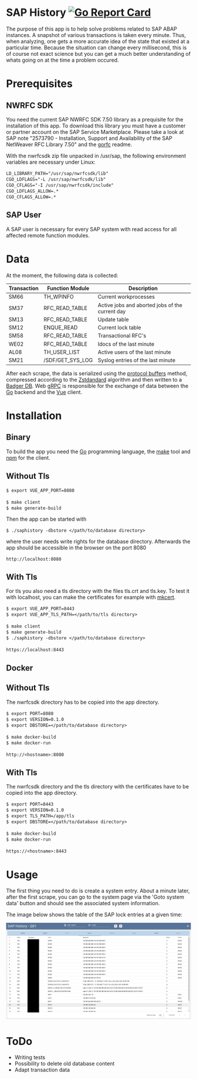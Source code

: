 # SAP History  [![Go Report Card](https://goreportcard.com/badge/github.com/ulranh/saphistory)](https://goreportcard.com/report/github.com/ulranh/saphistory)

The purpose of this app is to help solve problems related to SAP ABAP instances. A snapshot of various transactions is taken every minute. Thus, when analyzing, one gets a more accurate idea of the state that existed at a particular time. Because the situation can change every millisecond, this is of course not exact science but you can get a much better understanding of whats going on at the time a problem occured.

# Prerequisites

## NWRFC SDK
You need the current SAP NWRFC SDK 7.50 library as a prequisite for the installation of this app. To download this library you must have a customer or partner account on the SAP Service Marketplace. Please take a look at SAP note "2573790 - Installation, Support and Availability of the SAP NetWeaver RFC Library 7.50" and the [gorfc](https://github.com/SAP/gorfc) readme.

With the nwrfcsdk zip file unpacked in /usr/sap, the following environment variables are necessary under Linux:

```
LD_LIBRARY_PATH="/usr/sap/nwrfcsdk/lib"
CGO_LDFLAGS="-L /usr/sap/nwrfcsdk/lib"
CGO_CFLAGS="-I /usr/sap/nwrfcsdk/include"
CGO_LDFLAGS_ALLOW=.*
CGO_CFLAGS_ALLOW=.*
```

## SAP User 
A SAP user is necessary for every SAP system with read access for all affected remote function modules. 

# Data
At the moment, the following data is collected:

| Transaction | Function Module  | Description |
| ----------  | ---------------  |------------ |
| SM66        | TH_WPINFO        | Current workprocesses |
| SM37        | RFC_READ_TABLE   | Active jobs and aborted jobs of the current day |
| SM13        | RFC_READ_TABLE   | Update table |
| SM12        | ENQUE_READ       | Current lock table |
| SM58        | RFC_READ_TABLE   | Transactional RFC's |
| WE02        | RFC_READ_TABLE   | Idocs of the last minute|
| AL08        | TH_USER_LIST     | Active users of the last minute |
| SM21        | /SDF/GET_SYS_LOG | Syslog entries of the last minute|

After each scrape, the data is serialized using the [protocol buffers](https://github.com/protocolbuffers/protobuf) method, compressed according to the [Zstdandard](https://github.com/facebook/zstd) algorithm and then written to a [Badger DB](https://github.com/dgraph-io/badger). Web [gRPC](https://github.com/improbable-eng/grpc-web) is responsible for the exchange of data between the [Go](https://golang.org/) backend and the [Vue](https://vuejs.org/) client.

# Installation
## Binary
To build the app you need the [Go](https://golang) programming language, the [make](https://www.gnu.org/software/make/) tool and [npm](https://www.npmjs.com/) for the client.
## Without Tls
```
$ export VUE_APP_PORT=8080

$ make client
$ make generate-build
```
Then the app can be started with
```
$ ./saphistory -dbstore </path/to/database directory>
```
where the user needs write rights for the database directory. Afterwards the app should be accessible in the browser on the port 8080
```
http://localhost:8080
```
## With Tls
For tls you also need a tls directory with the files tls.crt and tls.key. To test it with localhost, you can make the certificates for example with [mkcert](https://github.com/FiloSottile/mkcert).

```
$ export VUE_APP_PORT=8443
$ export VUE_APP_TLS_PATH=</path/to/tls directory>

$ make client
$ make generate-build
$ ./saphistory -dbstore </path/to/database directory>

https://localhost:8443
```
## Docker
## Without Tls
The nwrfcsdk directory has to be copied into the app directory.

```
$ export PORT=8080
$ export VERSION=0.1.0
$ export DBSTORE=</path/to/database directory>

$ make docker-build
$ make docker-run

http://<hostname>:8080
```
## With Tls
The nwrfcsdk directory and the tls directory with the certificates have to be copied into the app directory.

```
$ export PORT=8443
$ export VERSION=0.1.0
$ export TLS_PATH=/app/tls
$ export DBSTORE=</path/to/database directory>

$ make docker-build
$ make docker-run

https://<hostname>:8443
```

# Usage
The first thing you need to do is create a system entry. About a minute later, after the first scrape, you can go to the system page via the 'Goto system data' button and should see the associated system information.

The image below shows the table of the SAP lock entries at a given time:

 ![saphistory](/images/saphistory.png)

# ToDo
* Writing tests
* Possibility to delete old database content
* Adapt transaction data
